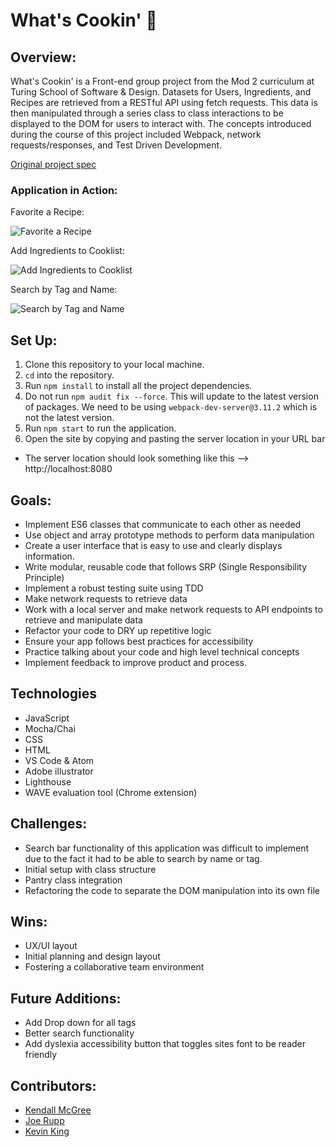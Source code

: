# What's Cookin' 🍳

## Overview:

What's Cookin' is a Front-end group project from the Mod 2 curriculum at Turing School of Software & Design. Datasets for Users, Ingredients, and Recipes are retrieved from a RESTful API using fetch requests. This data is then manipulated through a series class to class interactions to be displayed to the DOM for users to interact with. The concepts introduced during the course of this project included Webpack, network requests/responses, and Test Driven Development.

[Original project spec](https://frontend.turing.edu/projects/What%27sCookin-PartOne.html)


### Application in Action:
Favorite a Recipe:

![Favorite a Recipe](https://media.giphy.com/media/fi09jYMSMgnxqzWREX/giphy.gif)

Add Ingredients to Cooklist:

![Add Ingredients to Cooklist](https://media.giphy.com/media/I1QEllV151OoXtxXyZ/giphy.gif)

Search by Tag and Name:

![Search by Tag and Name](https://media.giphy.com/media/XMOltET6Zff6Xk7Kb0/giphy.gif)

## Set Up:
1. Clone this repository to your local machine.
2. `cd` into the repository.
3. Run `npm install` to install all the project dependencies.
4. Do not run `npm audit fix --force`. This will update to the latest version of packages. We need to be using `webpack-dev-server@3.11.2` which is not the latest version.
5. Run `npm start` to run the application. 
6. Open the site by copying and pasting the server location in your URL bar
  - The server location should look something like this --> http://localhost:8080

## Goals:
- Implement ES6 classes that communicate to each other as needed
- Use object and array prototype methods to perform data manipulation
- Create a user interface that is easy to use and clearly displays information.
- Write modular, reusable code that follows SRP (Single Responsibility Principle)
- Implement a robust testing suite using TDD
- Make network requests to retrieve data
- Work with a local server and make network requests to API endpoints to retrieve and manipulate data
- Refactor your code to DRY up repetitive logic
- Ensure your app follows best practices for accessibility
- Practice talking about your code and high level technical concepts
- Implement feedback to improve product and process.

## Technologies
- JavaScript
- Mocha/Chai
- CSS
- HTML
- VS Code & Atom
- Adobe illustrator
- Lighthouse
- WAVE evaluation tool (Chrome extension)

## Challenges:
- Search bar functionality of this application was difficult to implement due to the fact it had to be able to search by name or tag.
- Initial setup with class structure
- Pantry class integration
- Refactoring the code to separate the DOM manipulation into its own file  

## Wins:
- UX/UI layout
- Initial planning and design layout
- Fostering a collaborative team environment

## Future Additions:
- Add Drop down for all tags
- Better search functionality
- Add dyslexia accessibility button that toggles sites font to be reader friendly 

## Contributors:
- [Kendall McGree](https://github.com/kendallm360)
- [Joe Rupp](https://github.com/JoeRupp)
- [Kevin King](https://github.com/King13k)
